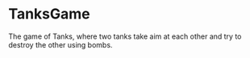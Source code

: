 TanksGame
=========

The game of Tanks, where two tanks take aim at each other and try to destroy the other using bombs.
